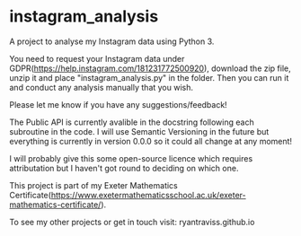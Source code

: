# instagram_analysis
A project to analyse my Instagram data using Python 3.

You need to request your Instagram data under GDPR(https://help.instagram.com/181231772500920), download the zip file, unzip it and place "instagram_analysis.py" in the folder.
Then you can run it and conduct any analysis manually that you wish.

Please let me know if you have any suggestions/feedback!

The Public API is currently avalible in the docstring following each subroutine in the code.
I will use Semantic Versioning in the future but everything is currently in version 0.0.0 so it could all change at any moment!

I will probably give this some open-source licence which requires attributation but I haven't got round to deciding on which one.

This project is part of my Exeter Mathematics Certificate(https://www.exetermathematicsschool.ac.uk/exeter-mathematics-certificate/).

To see my other projects or get in touch visit: ryantraviss.github.io 
